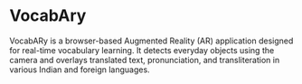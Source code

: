 # VocabAry
VocabARy is a browser-based Augmented Reality (AR) application designed for             real-time vocabulary learning. It detects everyday objects using the camera and overlays translated text, pronunciation, and transliteration in various Indian and foreign languages.
